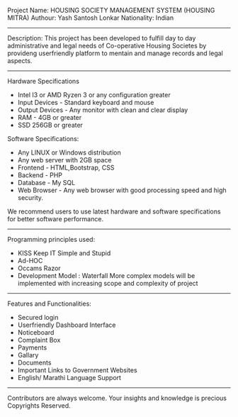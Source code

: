 Project Name: HOUSING SOCIETY MANAGEMENT SYSTEM (HOUSING MITRA)
Authour: Yash Santosh Lonkar
Nationality: Indian
________________________________________________________________________________________________________________________________________________________________________________________________

Description: This project has been developed to fulfill day to day administrative and legal needs of Co-operative Housing Societes by provideng userfriendly platform to mentain and manage records and legal aspects.
________________________________________________________________________________________________________________________________________________________________________________________________

Hardware Specifications
* Intel I3 or AMD Ryzen 3 or any configuration greater
* Input Devices - Standard keyboard and mouse
* Output Devices - Any monitor with clean and clear display
* RAM - 4GB or greater
* SSD 256GB or greater

Software Specifications:
* Any LINUX or Windows distribution
* Any web server with 2GB space
* Frontend - HTML,Bootstrap, CSS
* Backend - PHP
* Database - My SQL
* Web Browser - Any web browser with good processing speed and high security.

We recommend users to use latest hardware and software specifications for better software performance.
________________________________________________________________________________________________________________________________________________________________________________________________

Programming principles used:
* KISS Keep IT Simple and Stupid
* Ad-HOC
* Occams Razor
* Development Model : Waterfall
  More complex models will be implemented with increasing scope and complexity of project
________________________________________________________________________________________________________________________________________________________________________________________________

Features and Functionalities:
* Secured login
* Userfriendly Dashboard Interface
* Noticeboard
* Complaint Box
* Payments
* Gallary
* Documents
* Important Links to Government Websites
* English/ Marathi Language Support
________________________________________________________________________________________________________________________________________________________________________________________________
Contributors are always welcome. Your insights and knowledge is precious
Copyrights Reserved.
